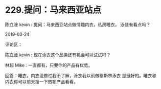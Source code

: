 # 229.提问：马来西亚站点

陈立淦 kevin : 提问：马来西亚站点做情趣内衣，私房睡衣， 泳装有看点吗？

2019-03-24

评论区：

陈立淦 kevin : 现在泳衣这个品类还有机会可以试试吗？

林超 Mike : 一直都有，只要你的产品有优势。

回答：睡衣，内衣没做过我不了解，泳衣我以前做穆斯林泳衣 是挺好的。睡衣和内衣你可以前天搜一下热销产品看看。